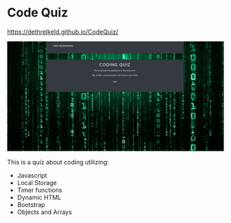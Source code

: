 # Code Quiz

https://dethrelkeld.github.io/CodeQuiz/

![image of the website](./assets/codequizscreen.PNG)

This is a quiz about coding utilizing:

- Javascript
- Local Storage
- Timer functions
- Dynamic HTML 
- Bootstrap
- Objects and Arrays

